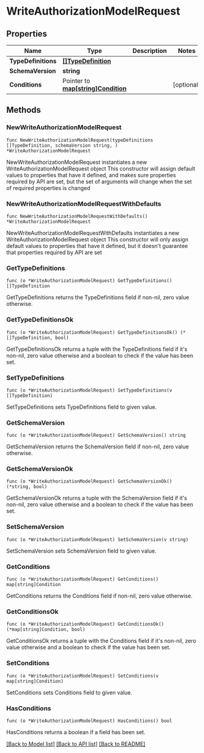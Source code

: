 # WriteAuthorizationModelRequest

## Properties

Name | Type | Description | Notes
------------ | ------------- | ------------- | -------------
**TypeDefinitions** | [**[]TypeDefinition**](TypeDefinition.md) |  | 
**SchemaVersion** | **string** |  | 
**Conditions** | Pointer to [**map[string]Condition**](Condition.md) |  | [optional] 

## Methods

### NewWriteAuthorizationModelRequest

`func NewWriteAuthorizationModelRequest(typeDefinitions []TypeDefinition, schemaVersion string, ) *WriteAuthorizationModelRequest`

NewWriteAuthorizationModelRequest instantiates a new WriteAuthorizationModelRequest object
This constructor will assign default values to properties that have it defined,
and makes sure properties required by API are set, but the set of arguments
will change when the set of required properties is changed

### NewWriteAuthorizationModelRequestWithDefaults

`func NewWriteAuthorizationModelRequestWithDefaults() *WriteAuthorizationModelRequest`

NewWriteAuthorizationModelRequestWithDefaults instantiates a new WriteAuthorizationModelRequest object
This constructor will only assign default values to properties that have it defined,
but it doesn't guarantee that properties required by API are set

### GetTypeDefinitions

`func (o *WriteAuthorizationModelRequest) GetTypeDefinitions() []TypeDefinition`

GetTypeDefinitions returns the TypeDefinitions field if non-nil, zero value otherwise.

### GetTypeDefinitionsOk

`func (o *WriteAuthorizationModelRequest) GetTypeDefinitionsOk() (*[]TypeDefinition, bool)`

GetTypeDefinitionsOk returns a tuple with the TypeDefinitions field if it's non-nil, zero value otherwise
and a boolean to check if the value has been set.

### SetTypeDefinitions

`func (o *WriteAuthorizationModelRequest) SetTypeDefinitions(v []TypeDefinition)`

SetTypeDefinitions sets TypeDefinitions field to given value.


### GetSchemaVersion

`func (o *WriteAuthorizationModelRequest) GetSchemaVersion() string`

GetSchemaVersion returns the SchemaVersion field if non-nil, zero value otherwise.

### GetSchemaVersionOk

`func (o *WriteAuthorizationModelRequest) GetSchemaVersionOk() (*string, bool)`

GetSchemaVersionOk returns a tuple with the SchemaVersion field if it's non-nil, zero value otherwise
and a boolean to check if the value has been set.

### SetSchemaVersion

`func (o *WriteAuthorizationModelRequest) SetSchemaVersion(v string)`

SetSchemaVersion sets SchemaVersion field to given value.


### GetConditions

`func (o *WriteAuthorizationModelRequest) GetConditions() map[string]Condition`

GetConditions returns the Conditions field if non-nil, zero value otherwise.

### GetConditionsOk

`func (o *WriteAuthorizationModelRequest) GetConditionsOk() (*map[string]Condition, bool)`

GetConditionsOk returns a tuple with the Conditions field if it's non-nil, zero value otherwise
and a boolean to check if the value has been set.

### SetConditions

`func (o *WriteAuthorizationModelRequest) SetConditions(v map[string]Condition)`

SetConditions sets Conditions field to given value.

### HasConditions

`func (o *WriteAuthorizationModelRequest) HasConditions() bool`

HasConditions returns a boolean if a field has been set.


[[Back to Model list]](../README.md#documentation-for-models) [[Back to API list]](../README.md#documentation-for-api-endpoints) [[Back to README]](../README.md)


